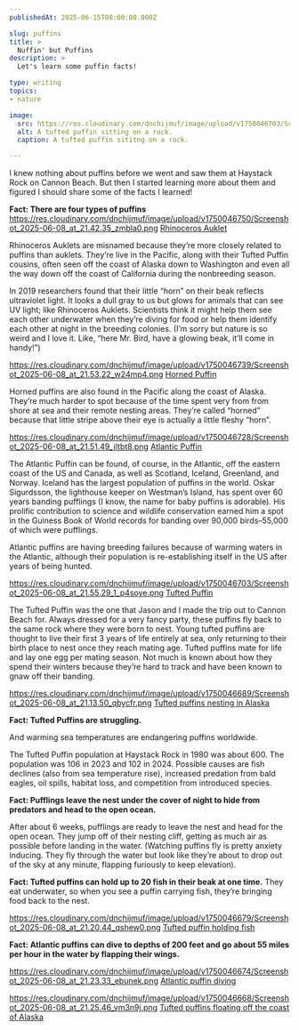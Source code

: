 ```yaml
---
publishedAt: 2025-06-15T08:00:00.000Z

slug: puffins
title: >
  Nuffin' but Puffins
description: >
  Let's learn some puffin facts!

type: writing
topics:
- nature

image: 
  src: https://res.cloudinary.com/dnchijmuf/image/upload/v1750046703/Screenshot_2025-06-08_at_21.55.29_1_p4soye.png
  alt: A tufted puffin sitting on a rock.
  caption: A tufted puffin sititng on a rock.

---
```


I knew nothing about puffins before we went and saw them at Haystack Rock on Cannon Beach. But then I started learning more about them and figured I should share some of the facts I learned!

**Fact: There are four types of puffins**
https://res.cloudinary.com/dnchijmuf/image/upload/v1750046750/Screenshot_2025-06-08_at_21.42.35_zmbla0.png
[Rhinoceros Auklet](https://www.seattleaquarium.org/animal/rhinoceros-auklet/)

Rhinoceros Auklets are misnamed because they’re more closely related to puffins than auklets. They’re live in the Pacific, along with their Tufted Puffin cousins, often seen off the coast of Alaska down to Washington and even all the way down off the coast of California during the nonbreeding season.

In 2019 researchers found that their little “horn” on their beak reflects ultraviolet light. It looks a dull gray to us but glows for animals that can see UV light; like Rhinoceros Auklets. Scientists think it might help them see each other underwater when they’re diving for food or help them identify each other at night in the breeding colonies. (I’m sorry but nature is so weird and I love it. Like, “here Mr. Bird, have a glowing beak, it’ll come in handy!”)

https://res.cloudinary.com/dnchijmuf/image/upload/v1750046739/Screenshot_2025-06-08_at_21.53.22_w24mp4.png
[Horned Puffin](https://www.allaboutbirds.org/guide/horned_puffin)

Horned puffins are also found in the Pacific along the coast of Alaska. They’re much harder to spot because of the time spent very from from shore at sea and their remote nesting areas. They’re called “horned” because that little stripe above their eye is actually a little fleshy “horn”.

https://res.cloudinary.com/dnchijmuf/image/upload/v1750046728/Screenshot_2025-06-08_at_21.51.49_jltbt8.png
[Atlantic Puffin](https://www.allaboutbirds.org/guide/atlantic_puffin)

The Atlantic Puffin can be found, of course, in the Atlantic, off the eastern coast of the US and Canada, as well as Scotland, Iceland, Greenland, and Norway. Iceland has the largest population of puffins in the world. Oskar Sigurdsson, the lighthouse keeper on Westman’s Island, has spent over 60 years banding pufflings (I know, the name for baby puffins is adorable). His prolific contribution to science and wildlife conservation earned him a spot in the Guiness Book of World records for banding over 90,000 birds–55,000 of which were pufflings. 

Atlantic puffins are having breeding failures because of warming waters in the Atlantic, although their population is re-establishing itself in the US after years of being hunted.

https://res.cloudinary.com/dnchijmuf/image/upload/v1750046703/Screenshot_2025-06-08_at_21.55.29_1_p4soye.png
[Tufted Puffin](https://www.allaboutbirds.org/guide/Tufted_Puffin/photo-gallery/302865131)

The Tufted Puffin was the one that Jason and I made the trip out to Cannon Beach for. Always dressed for a very fancy party, these puffins fly back to the same rock where they were born to nest. Young tufted puffins are thought to live their first 3 years of life entirely at sea, only returning to their birth place to nest once they reach mating age. Tufted puffins mate for life and lay one egg per mating season. Not much is known about how they spend their winters because they’re hard to track and have been known to gnaw off their banding.

https://res.cloudinary.com/dnchijmuf/image/upload/v1750046689/Screenshot_2025-06-08_at_21.13.50_qbycfr.png
[Tufted puffins nesting in Alaska](https://www.fws.gov/story/2022-06/tufted-puffins-sea-sentinels)

**Fact: Tufted Puffins are struggling.** 

And warming sea temperatures are endangering puffins worldwide.

The Tufted Puffin population at Haystack Rock in 1980 was about 600. The population was 106 in 2023 and 102 in 2024. Possible causes are fish declines (also from sea temperature rise), increased predation from bald eagles, oil spills, habitat loss, and competition from introduced species. 

**Fact: Pufflings leave the nest under the cover of night to hide from predators and head to the open ocean.**

After about 6 weeks, pufflings are ready to leave the nest and head for the open ocean. They jump off of their nesting cliff, getting as much air as possible before landing in the water. (Watching puffins fly is pretty anxiety inducing. They fly through the water but look like they’re about to drop out of the sky at any minute, flapping furiously to keep elevation).

**Fact: Tufted puffins can hold up to 20 fish in their beak at one time.** 
They eat underwater, so when you see a puffin carrying fish, they’re bringing food back to the nest.

https://res.cloudinary.com/dnchijmuf/image/upload/v1750046679/Screenshot_2025-06-08_at_21.20.44_qshew0.png
[Tufted puffin holding fish](https://birdsoftheworld.org/bow/species/tufpuf/cur/introduction)

**Fact: Atlantic puffins can dive to depths of 200 feet and go about 55 miles per hour in the water by flapping their wings.**

https://res.cloudinary.com/dnchijmuf/image/upload/v1750046674/Screenshot_2025-06-08_at_21.23.33_ebunek.png
[Atlantic puffin diving](https://www.facebook.com/photo?fbid=10156284515786174&set=a.99772426173)

https://res.cloudinary.com/dnchijmuf/image/upload/v1750046668/Screenshot_2025-06-08_at_21.25.46_vm3n9j.png
[Tufted puffins floating off the coast of Alaska](https://www.fws.gov/story/2022-06/tufted-puffins-sea-sentinels)